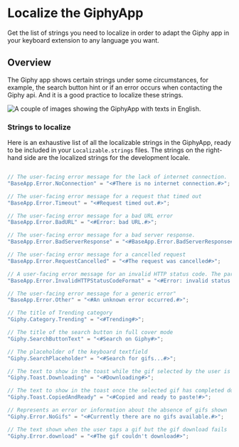 #  Localize the GiphyApp

Get the list of strings you need to localize in order to adapt the Giphy app in your keyboard extension to any language you want.

## Overview

The Giphy app shows certain strings under some circumstances, for example, the search button hint or if an error occurs when contacting the Giphy api. And it is a good practice to localize these strings.

![A couple of images showing the GiphyApp with texts in English.](GiphyLocalization.png)

### Strings to localize

Here is an exhaustive list of all the localizable strings in the GiphyApp, ready to be included in your `Localizable.strings` files. The strings on the right-hand side are the localized strings for the development locale.

```swift

// The user-facing error message for the lack of internet connection.
"BaseApp.Error.NoConnection" = "<#There is no internet connection.#>";

// The user-facing error message for a request that timed out
"BaseApp.Error.Timeout" = "<#Request timed out.#>";

// The user-facing error message for a bad URL error
"BaseApp.Error.BadURL" = "<#Error: bad URL.#>";

// The user-facing error message for a bad server response.
"BaseApp.Error.BadServerResponse" = "<#BaseApp.Error.BadServerResponse#>";

// The user-facing error message for a cancelled request
"BaseApp.Error.RequestCancelled" = "<#The request was cancelled#>";

// A user-facing error message for an invalid HTTP status code. The parameter is the HTTP status code of the request that failed
"BaseApp.Error.InvalidHTTPStatusCodeFormat" = "<#Error: invalid status code %d.#>";

// The user-facing error message for a generic error"
"BaseApp.Error.Other" = "<#An unknown error occurred.#>";

// The title of Trending category
"Giphy.Category.Trending" = "<#Trending#>";

// The title of the search button in full cover mode
"Giphy.SearchButtonText" = "<#Search on Giphy#>";

// The placeholder of the keyboard textfield
"Giphy.SearchPlaceholder" = "<#Search for gifs...#>";

// The text to show in the toast while the gif selected by the user is being downloaded
"Giphy.Toast.Downloading" = "<#Downloading#>";

// The text to show in the toast once the selected gif has completed downloading, is copied to the clipboard and ready to be pasted in applications
"Giphy.Toast.CopiedAndReady" = "<#Copied and ready to paste!#>";

// Represents an error or information about the absence of gifs shown 
"Giphy.Error.NoGifs" = "<#Currently there are no gifs available.#>";

// The text shown when the user taps a gif but the gif download fails
"Giphy.Error.download" = "<#The gif couldn't download#>";
```
